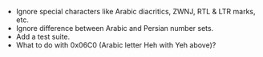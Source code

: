 * Ignore special characters like Arabic diacritics, ZWNJ, RTL & LTR marks, etc.
* Ignore difference between Arabic and Persian number sets.
* Add a test suite.
* What to do with 0x06C0 (Arabic letter Heh with Yeh above)?